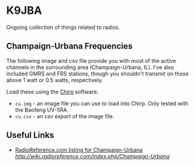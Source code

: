 # K9JBA
Ongoing collection of things related to radios.

## Champaign-Urbana Frequencies
The following image and csv file provide you with most of the active channels in the surrounding area (Champaign-Urbana, IL). I've also included GMRS and FRS stations, though you shouldn't transmit on those above 1 watt or 0.5 watts, respectively.

Load these using the [Chirp](https://chirp.danplanet.com/projects/chirp/wiki/Home) software.
* `cu.img` - an image file you can use to load into Chirp. Only tested with the Baofeng UV-5RA.
* `cu.csv` - an csv export of the image file. 

## Useful Links
* [RadioReference.com listing for Champaign-Urbana](http://wiki.radioreference.com/index.php/Champaign-Urbana) *http://wiki.radioreference.com/index.php/Champaign-Urbana*
